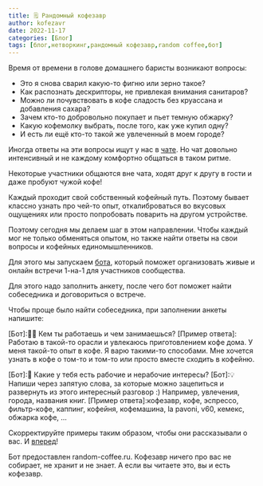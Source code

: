 ```yaml
---
title: 🗒 Рандомный кофезавр
author: kofezavr
date: 2022-11-17
categories: [Блог]
tags: [блог,нетворкинг,рандомный кофезавр,random coffee,бот]
--- 
```


Время от времени в голове домашнего баристы возникают вопросы:
- Это я снова сварил какую-то фигню или зерно такое?
- Как распознать дескрипторы, не привлекая внимания санитаров?
- Можно ли почувствовать в кофе сладость без круассана и добавления сахара?
- Зачем кто-то добровольно покупает и пьет темную обжарку?
- Какую кофемолку выбрать, после того, как уже купил одну?
- И есть ли ещё кто-то такой же увлеченный в моем городе?

Иногда ответы на эти вопросы ищут у нас в [чате](https://t.me/kofezavr). Но чат довольно интенсивный и не каждому комфортно общаться в таком ритме. 

Некоторые участники общаются вне чата, ходят друг к другу в гости и даже пробуют чужой кофе!

Каждый проходит свой собственный кофейный путь. Поэтому бывает классно узнать про чей-то опыт, откалиброваться во вкусовых ощущениях или просто попробовать поварить на другом устройстве.

Поэтому сегодня мы делаем шаг в этом направлении. Чтобы каждый мог не только обменяться опытом, но также найти ответы на свои вопросы и кофейных единомышленников. 

Для этого мы запускаем [бота](https://t.me/kofezavr_random_bot), который поможет организовать живые и онлайн встречи 1-на-1 для участников сообщества.

<!--more-->

Для этого надо заполнить анкету, после чего бот поможет найти собеседника и договориться о встрече.

Чтобы проще было найти собеседника, при заполнении анкеты напишите:

[Бот]:👨‍🔬 Кем ты работаешь и чем занимаешься?
[Пример ответа]: Работаю в такой-то орасли и увлекаюсь приготовлением кофе дома. У меня такой-то опыт в кофе. Я варю такими-то способами. Мне хочется узнать в кофе о том-то и том-то или просто вместе сходить в кофейню.

[Бот]:👀 Какие у тебя есть рабочие и нерабочие интересы?
[Бот]:💡 Напиши через запятую слова, за которые можно зацепиться и развернуть из этого интересный разговор :) Например, увлечения, города, названия книг.
[Пример ответа]:кофезавр, кофе, эспрессо, фильтр-кофе, каппинг, кофейня, кофемашина, la pavoni, v60, кемекс, обжарка кофе, ...

Скорректируйте примеры таким образом, чтобы они рассказывали о вас. И [вперед](https://t.me/kofezavr_random_bot)!

Бот предоставлен random-coffee.ru. Кофезавр ничего про вас не собирает, не хранит и не знает. А если вы читаете это, вы и есть кофезавр.